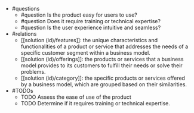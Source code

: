 - #questions
	- #question Is the product easy for users to use?
	- #question Does it require training or technical expertise?
	- #question Is the user experience intuitive and seamless?
- #relations
	- [[solution (id)/features]]: the unique characteristics and functionalities of a product or service that addresses the needs of a specific customer segment within a business model.
	- [[solution (id)/offerings]]: the products or services that a business model provides to its customers to fulfill their needs or solve their problems.
	- [[solution (id)/category]]: the specific products or services offered by a business model, which are grouped based on their similarities.
- #TODOs
	- TODO Assess the ease of use of the product
	- TODO  Determine if it requires training or technical expertise.











